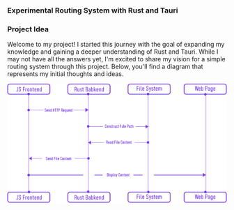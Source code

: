 ### Experimental Routing System with Rust and Tauri

### Project Idea
Welcome to my project! I started this journey with the goal of expanding my knowledge and gaining a deeper understanding of Rust and Tauri. While I may not have all the answers yet, I'm excited to share my vision for a simple routing system through this project. Below, you'll find a diagram that represents my initial thoughts and ideas.

<img src="https://raw.githubusercontent.com/tafhimulkabir/experimental-route-with-rust-and-tauri/main/media/Router.png" alt="Diagram">
